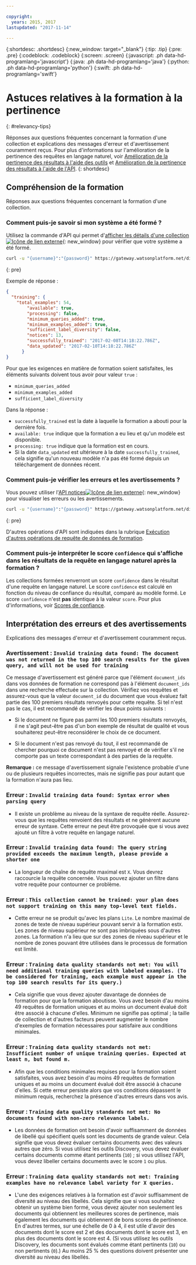 ```yaml
---

copyright:
  years: 2015, 2017
lastupdated: "2017-11-14"

---
```


{:shortdesc: .shortdesc}
{:new_window: target="_blank"}
{:tip: .tip}
{:pre: .pre}
{:codeblock: .codeblock}
{:screen: .screen}
{:javascript: .ph data-hd-programlang='javascript'}
{:java: .ph data-hd-programlang='java'}
{:python: .ph data-hd-programlang='python'}
{:swift: .ph data-hd-programlang='swift'}

# Astuces relatives à la formation à la pertinence
{: #relevancy-tips}

 Réponses aux questions fréquentes concernant la formation d'une collection et explications des messages d'erreur et d'avertissement couramment reçus. Pour plus d'informations sur l'amélioration de la pertinence des requêtes en langage naturel, voir [Amélioration de la pertinence des résultats à l'aide des outils](/docs/services/discovery/train-tooling.html) et [Amélioration de la pertinence des résultats à l'aide de l'API](/docs/services/discovery/train.html).
{: shortdesc}

## Compréhension de la formation

Réponses aux questions fréquentes concernant la formation d'une collection. 

### Comment puis-je savoir si mon système a été formé ?

Utilisez la commande d'API qui permet d'[afficher les détails d'une collection ![Icône de lien externe](../../icons/launch-glyph.svg "Icône de lien externe")](https://www.ibm.com/watson/developercloud/discovery/api/v1/?curl#list-collection-details){: new_window} pour vérifier que votre système a été formé.   

```bash
curl -u "{username}":"{password}" https://gateway.watsonplatform.net/discovery/api/v1/environments/{environment_id}/collections/{collection_id}?version=2017-11-07"
```
{: pre}

Exemple de réponse :

```json
{
  "training": {
    "total_examples": 54,
        "available": true,
        "processing": false,
        "minimum_queries_added": true,
        "minimum_examples_added": true,
        "sufficient_label_diversity": false,
        "notices": 13,
        "successfully_trained": "2017-02-08T14:18:22.786Z",
        "data_updated": "2017-02-10T14:18:22.786Z"
      }
}
```

Pour que les exigences en matière de formation soient satisfaites, les éléments suivants doivent tous avoir pour valeur `true` :
- `minimum_queries_added`
- `minimum_examples_added`
- `sufficient_label_diversity`   

Dans la réponse : 
- `successfully_trained` est la date à laquelle la formation a abouti pour la dernière fois. 
- `available: true` indique que la formation a eu lieu et qu'un modèle est disponible. 
- `processing: true` indique que la formation est en cours. 
-  Si la date `data_updated` est ultérieure à la date `successfully_trained`, cela signifie qu'un nouveau modèle n'a pas été formé depuis un téléchargement de données récent.   

### Comment puis-je vérifier les erreurs et les avertissements ?

Vous pouvez utiliser l'[API notices![Icône de lien externe](../../icons/launch-glyph.svg "Icône de lien externe")](http://www.ibm.com/watson/developercloud/discovery/api/v1/#query-notices){: new_window} pour visualiser les erreurs ou les avertissements.   

```bash
curl -u "{username}":"{password}" https://gateway.watsonplatform.net/discovery/api/v1/environments/{environment_id}/collections/{collection_id}/notices?version=2017-11-07"
```
{: pre}

D'autres opérations d'API sont indiquées dans la rubrique [Exécution d'autres opérations de requête de données de formation](/docs/services/discovery/train.html#training-data-operations).

### Comment puis-je interpréter le score `confidence` qui s'affiche dans les résultats de la requête en langage naturel après la formation ?

Les collections formées renverront un score `confidence` dans le résultat d'une requête en langage naturel. Le score `confidence` est calculé en fonction du niveau de confiance du résultat, comparé au modèle formé. Le score `confidence` n'est **pas** identique à la valeur `score`. Pour plus d'informations, voir [Scores de confiance](/docs/services/discovery/train-tooling.html#confidence).   

## Interprétation des erreurs et des avertissements

Explications des messages d'erreur et d'avertissement couramment reçus. 

### Avertissement : `Invalid training data found: The document was not returned in the top 100 search results for the given query, and will not be used for training`

Ce message d'avertissement est généré parce que l'élément `document_ids` dans vos données de formation ne correspond pas à l'élément `document_ids` dans une recherche effectuée sur la collection. Vérifiez vos requêtes et assurez-vous que la valeur `document_id` du document que vous évaluez fait partie des 100 premiers résultats renvoyés pour cette requête. Si tel n'est pas le cas, il est recommandé de vérifier les deux points suivants :  

- Si le document ne figure pas parmi les 100 premiers résultats renvoyés, il ne s'agit peut-être pas d'un bon exemple de résultat de qualité et vous souhaiterez peut-être reconsidérer le choix de ce document.   

- Si le document n'est pas renvoyé du tout, il est recommandé de chercher pourquoi ce document n'est pas renvoyé et de vérifier s'il ne comporte pas un texte correspondant à des parties de la requête.   

**Remarque :** ce message d'avertissement signale l'existence probable d'une ou de plusieurs requêtes incorrectes, mais ne signifie pas pour autant que la formation n'aura pas lieu.   

### Erreur : `Invalid training data found: Syntax error when parsing query`

- Il existe un problème au niveau de la syntaxe de requête réelle. Assurez-vous que les requêtes renvoient des résultats et ne génèrent aucune erreur de syntaxe. Cette erreur ne peut être provoquée que si vous avez ajouté un filtre à votre requête en langage naturel.

### Erreur : `Invalid training data found: The query string provided exceeds the maximum length, please provide a shorter one`

- La longueur de chaîne de requête maximal est `X`. Vous devrez raccourcie la requête concernée. Vous pouvez ajouter un filtre dans votre requête pour contourner ce problème.   

### Erreur : `This collection cannot be trained: your plan does not support training on this many top-level text fields.`

- Cette erreur ne se produit qu'avec les plans `Lite`. Le nombre maximal de zones de texte de niveau supérieur pouvant servir à la formation est`X`. Les zones de niveau supérieur ne sont pas imbriquées sous d'autres zones. La formation n'a lieu que sur des zones de niveau supérieur et le nombre de zones pouvant être utilisées dans le processus de formation est limité.   

### Erreur : `Training data quality standards not met: You will need additional training queries with labeled examples. (To be considered for training, each example must appear in the top 100 search results for its query.)`

- Cela signifie que vous devez ajouter davantage de données de formation pour que la formation aboutisse. Vous avez besoin d'au moins 49 requêtes de formation uniques et au moins un document évalué doit être associé à chacune d'elles. Minimum ne signifie pas optimal ; la taille de collection et d'autres facteurs peuvent augmenter le nombre d'exemples de formation nécessaires pour satisfaire aux conditions minimales.   

### Erreur : `Training data quality standards not met: Insufficient number of unique training queries. Expected at least n, but found m.`

- Afin que les conditions minimales requises pour la formation soient satisfaites, vous avez besoin d'au moins 49 requêtes de formation uniques et au moins un document évalué doit être associé à chacune d'elles. Si cette erreur persiste alors que vos conditions dépassent le minimum requis, recherchez la présence d'autres erreurs dans vos avis.   

### Erreur : `Training data quality standards not met: No documents found with non-zero relevance labels.`

- Les données de formation ont besoin d'avoir suffisamment de données de libellé qui spécifient quels sont les documents de grande valeur. Cela signifie que vous devez évaluer certains documents avec des valeurs autres que zéro. Si vous utilisez les outils Discovery, vous devez évaluer certains documents comme étant pertinents (`10`) ; si vous utilisez l'API, vous devez libeller certains documents avec le score `1` ou plus.    

### Erreur : `Training data quality standards not met: Training examples have no relevance label variety for X queries.`

- L'une des exigences relatives à la formation est d'avoir suffisamment de diversité au niveau des libellés. Cela signifie que si vous souhaitez obtenir un système bien formé, vous devez ajouter non seulement les documents qui obtiennent les meilleures scores de pertinence, mais également les documents qui obtiennent de bons scores de pertinence. En d'autres termes, sur une échelle de 0 à 4, il est utile d'avoir des documents dont le score est 2 et des documents dont le score est 3, en plus des documents dont le score est 4. (Si vous utilisez les outils Discovery, les documents sont évalués comme étant pertinents (`10`) ou non pertinents (`0`).) Au moins 25 % des questions doivent présenter une diversité au niveau des libellés.    
